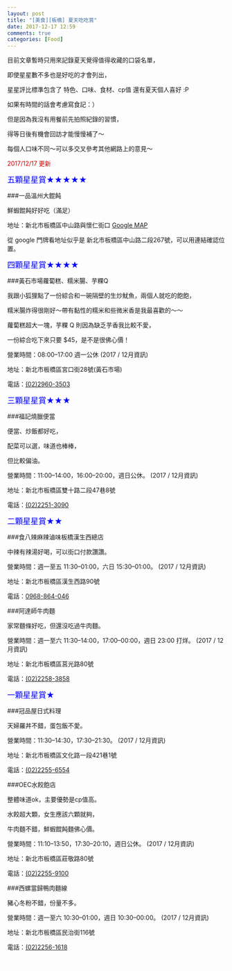 ```yaml
---
layout: post
title: "[美食][板橋] 夏天吃吃賞"
date: 2017-12-17 12:59
comments: true
categories: [Food]
---
```


目前文章暫時只用來記錄夏天覺得值得收藏的口袋名單，

即使星星數不多也是好吃的才會列出，

星星評比標準包含了 特色、口味、食材、cp值 還有夏天個人喜好 :P

如果有時間的話會考慮寫食記：）

但是因為我沒有用餐前先拍照紀錄的習慣，

得等日後有機會回訪才能慢慢補了～

每個人口味不同～可以多交叉參考其他網路上的意見～

<font color="#CC0000">2017/12/17 更新</font>


<font size="4pt" color="BLUE">五顆星星賞★★★★★</font>

###一品溫州大餛飩

鮮蝦餛飩好好吃（滿足）

地址：新北市板橋區中山路與懷仁街口 [Google MAP](https://www.google.com.tw/maps/place/220%E6%96%B0%E5%8C%97%E5%B8%82%E6%9D%BF%E6%A9%8B%E5%8D%80%E4%B8%AD%E5%B1%B1%E8%B7%AF%E4%BA%8C%E6%AE%B5267%E8%99%9F/@25.0179075,121.4777221,3a,75y,288.76h,82.75t/data=!3m6!1e1!3m4!1sEJTswhs17NPEdE-vdrd8ow!2e0!7i13312!8i6656!4m8!1m2!2m1!1z5Lit5bGx6Lev5LqM5q61MjY36Jmf!3m4!1s0x3442a83a5115f7c9:0x18b026b5ecba477b!8m2!3d25.018017!4d121.477504)

從 google 門牌看地址似乎是 新北市板橋區中山路二段267號，可以用連結確認位置。





<font size="4pt" color="BLUE">四顆星星賞★★★★</font>


###黃石市場蘿蔔糕、糯米腸、芋粿Q

我跟小狐狸點了一份綜合和一碗隔壁的生炒魷魚，兩個人就吃的飽飽，

糯米腸炸得很剛好～帶有黏性的糯米和些微米香是我最喜歡的～～

蘿蔔糕超大一塊，芋粿 Q 則因為缺乏芋香我比較不愛，

一份綜合吃下來只要 $45，是不是很佛心價！

營業時間：08:00–17:00 週一公休 (2017 / 12月資訊)

地址：新北市板橋區宮口街28號(黃石市場)

電話：<a href="tel:0229603503">(02)2960-3503</a>


<font size="4pt" color="BLUE">三顆星星賞★★★</font>

###福記燒臘便當

便當、炒飯都好吃，

配菜可以選，味道也棒棒，

但比較偏油。

營業時間：11:00–14:00，16:00–20:00，週日公休。 (2017 / 12月資訊)

地址：新北市板橋區雙十路二段47巷8號

電話：<a href="tel:0222513090">(02)2251-3090</a>


<font size="4pt" color="BLUE">二顆星星賞★★</font>

###食八辣麻辣滷味板橋漢生西總店

中辣有辣湯好喝，可以街口付款讚讚。

營業時間：週一至五 11:30–01:00，六日 15:30–01:00。 (2017 / 12月資訊)

地址：新北市板橋區漢生西路90號

電話：<a href="tel:0968864046">0968-864-046</a>

###阿達師牛肉麵

家常麵條好吃，但還沒吃過牛肉麵。

營業時間：週一至六 11:30–14:00，17:00–00:00，週日 23:00 打烊。 (2017 / 12月資訊)

地址：新北市板橋區莒光路80號

電話：<a href="tel:0222583858">(02)2258-3858</a>


<font size="4pt" color="BLUE">一顆星星賞★</font>

###冠品屋日式料理

天婦羅丼不錯，蛋包飯不愛。

營業時間：11:30–14:30，17:30–21:30。 (2017 / 12月資訊)

地址：新北市板橋區文化路一段421巷1號

電話：<a href="tel:0222256554">(02)2255-6554</a>

###OEC水餃飽店

整體味道ok，主要優勢是cp值高。

水餃超大顆，女生應該六顆就夠，

牛肉麵不錯，鮮蝦餛飩麵佛心價。

營業時間：11:10–13:50，17:30–20:10，週日公休。 (2017 / 12月資訊)

地址：新北市板橋區莊敬路80號

電話：<a href="tel:0222559100">(02)2255-9100</a>

###西螺當歸鴨肉麵線

豬心冬粉不錯，份量不多。

營業時間：週一至六 10:30–01:00，週日 10:30–00:00。 (2017 / 12月資訊)

地址：新北市板橋區民治街116號

電話：<a href="tel:0222561618">(02)2256-1618</a>



<font color="#fcfcfc">推薦</font>